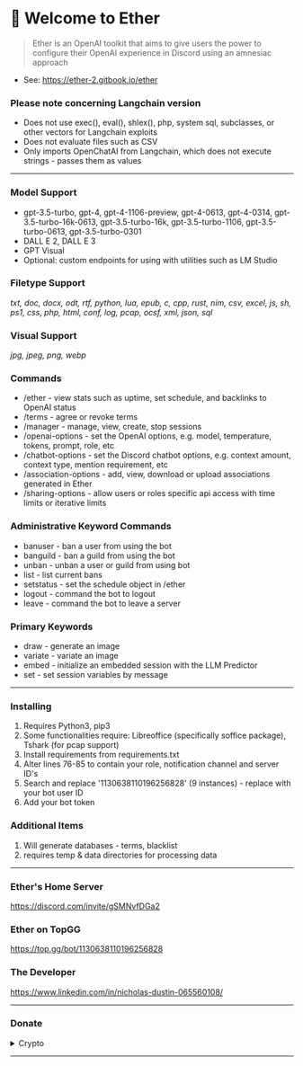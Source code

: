 # 👋 Welcome to Ether

> Ether is an OpenAI toolkit that aims to give users the power to configure their OpenAI experience in Discord using an amnesiac approach
 * See: https://ether-2.gitbook.io/ether
### **Please note concerning Langchain version**
 * Does not use exec(), eval(), shlex(), php, system sql, subclasses, or other vectors for Langchain exploits
 * Does not evaluate files such as CSV
 * Only imports OpenChatAI from Langchain, which does not execute strings - passes them as values
***
### Model Support
 * gpt-3.5-turbo, gpt-4, gpt-4-1106-preview, gpt-4-0613, gpt-4-0314, gpt-3.5-turbo-16k-0613, gpt-3.5-turbo-16k, gpt-3.5-turbo-1106, gpt-3.5-turbo-0613, gpt-3.5-turbo-0301
 * DALL E 2, DALL E 3
 * GPT Visual
 * Optional: custom endpoints for using with utilities such as LM Studio
   
### Filetype Support
*txt, doc, docx, odt, rtf, python, lua, epub, c, cpp, rust, nim, csv, excel, js, sh, ps1, css, php, html, conf, log, pcap, ocsf, xml, json, sql*

### Visual Support
*jpg, jpeg, png, webp*

### Commands
 * /ether - view stats such as uptime, set schedule, and backlinks to OpenAI status
 * /terms - agree or revoke terms
 * /manager - manage, view, create, stop sessions
 * /openai-options - set the OpenAI options, e.g. model, temperature, tokens, prompt, role, etc
 * /chatbot-options - set the Discord chatbot options, e.g. context amount, context type, mention requirement, etc
 * /association-options - add, view, download or upload associations generated in Ether
 * /sharing-options - allow users or roles specific api access with time limits or iterative limits
   
### Administrative Keyword Commands
 * banuser - ban a user from using the bot
 * banguild - ban a guild from using the bot
 * unban - unban a user or guild from using bot
 * list - list current bans
 * setstatus - set the schedule object in /ether
 * logout - command the bot to logout
 * leave - command the bot to leave a server

### Primary Keywords
 * draw - generate an image
 * variate - variate an image 
 * embed - initialize an embedded session with the LLM Predictor
 * set - set session variables by message

***
### Installing
1. Requires Python3, pip3
2. Some functionalities require: Libreoffice (specifically soffice package), Tshark (for pcap support)
3. Install requirements from requirements.txt
4. Alter lines 76-85 to contain your role, notification channel and server ID's
5. Search and replace '1130638110196256828' (9 instances) - replace with your bot user ID
6. Add your bot token
   
### Additional Items
1. Will generate databases - terms, blacklist
2. requires temp & data directories for processing data
***

### Ether's Home Server

https://discord.com/invite/gSMNvfDGa2

### Ether on TopGG

https://top.gg/bot/1130638110196256828

### The Developer

https://www.linkedin.com/in/nicholas-dustin-065560108/
***

### Donate

<details>

<summary>Crypto</summary>

*   BTC:
    `bc1qs3yh2tvzwlsahp8qffdg2de5d4lr802psd3vml`
*   LTC:
    `ltc1qt39rvz3tr0y2302ry0alhyw5247gkqjhldquwc`
*   DOGE:
    `DNDqtrpgVijHHQW3B55rQwBebJLVJgyCK9`
*   NANO:
    `nano_1pyp9foepymxn3j4qfnoxqf4bditfpmzh9n4s6gwmqpk6ykezc46b81ujz5r`
*   TRX:
    `EQDBwAC954QB9O-LIhCK0swGQfk__VxOLc4VhExuuOCJaJca`
*   MATIC:
    `0xAb361EB97ad41310cB80a7d47dd8204Fcc5aCF21`

</details>

***
